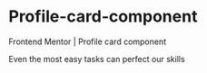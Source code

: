 # Profile-card-component
Frontend Mentor | Profile card component

Even the most easy tasks can perfect our skills

